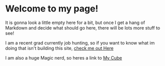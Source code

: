 # Welcome to my page!

It is gonna look a little empty here for a bit, but once I get a hang of Markdown and decide what should go here, there will be lots more stuff to see!

I am a recent grad currently job hunting, so if you want to know what im doing that isn't building this site, [check me out Here](https://www.linkedin.com/in/kevin-cressman-611a5517b/)

I am also a huge Magic nerd, so heres a link to [My Cube](https://cubecobra.com/cube/list/615e02b13b89c6101e9b2697?view=table&scale=medium)





